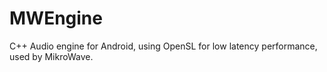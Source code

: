 MWEngine
========

C++ Audio engine for Android, using OpenSL for low latency performance, used by MikroWave.
